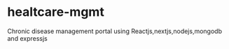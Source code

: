 # healtcare-mgmt
Chronic disease management portal using Reactjs,nextjs,nodejs,mongodb and expressjs
